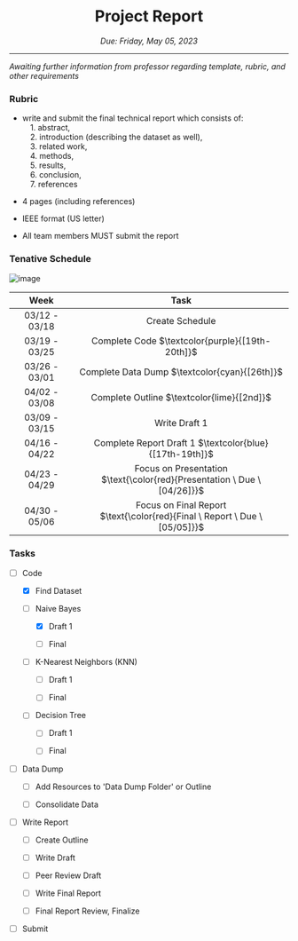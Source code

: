 
<h1 align="center">Project Report</h1>
<p align="center"><i>Due: Friday, May 05, 2023</i></p>

----

<i> Awaiting further information from professor regarding template, rubric, and other requirements </i>

### Rubric

- write and submit the final technical report which consists of: 
<br>&emsp;1. abstract, 
<br>&emsp;2.  introduction (describing the dataset as well), 
<br>&emsp;3.  related work, 
<br>&emsp;4.  methods, 
<br>&emsp;5.  results, 
<br>&emsp;6.  conclusion, 
<br>&emsp;7.  references

- 4 pages (including references)
- IEEE format (US letter)

- All team members MUST submit the report

### Tenative Schedule
![image](https://user-images.githubusercontent.com/66643785/225786261-bb71bad4-58d9-471a-9023-fdb37fbd449f.png)

|     Week      |      Task     |
|     :---:  	|      :---: 	|
| 03/12 - 03/18	| Create Schedule |
| 03/19 - 03/25	| Complete Code $\textcolor{purple}{[19th-20th]}$|
| 03/26 - 03/01	| Complete Data Dump $\textcolor{cyan}{[26th]}$ |
| 04/02 - 03/08	| Complete Outline $\textcolor{lime}{[2nd]}$  |
| 03/09 - 03/15	| Write Draft 1|
| 04/16 - 04/22	| Complete Report Draft 1 $\textcolor{blue}{[17th-19th]}$ |
| 04/23 - 04/29	| Focus on Presentation <br> $\text{\color{red}{Presentation \ Due \ [04/26]}}$ |
| 04/30 - 05/06	| Focus on Final Report <br> $\text{\color{red}{Final \ Report \ Due \ [05/05]}}$ |


### Tasks

- [ ]  Code

	- [X]	Find Dataset
	
	- [ ]	Naive Bayes
	
		- [X]	Draft 1
		
		- [ ]	Final

	- [ ]	K-Nearest Neighbors (KNN)
		
		- [ ]	Draft 1
		
		- [ ]	Final
	
	- [ ]	Decision Tree 	
	
		- [ ]	Draft 1
		
		- [ ]	Final
	
- [ ]  Data Dump

	- [ ]	Add Resources to 'Data Dump Folder' or Outline

	- [ ]	Consolidate Data
	
- [ ]  Write Report

	- [ ]	Create Outline

	- [ ]	Write Draft

	- [ ]	Peer Review Draft
	
	- [ ]	Write Final Report
	
	- [ ]	Final Report Review, Finalize

- [ ]  Submit 
